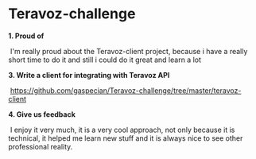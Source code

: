 # Teravoz-challenge

**1. Proud of**

​	I'm really proud about the Teravoz-client project, because i have a really short time to do it and still i could do it great and learn a lot

**3. Write a client for integrating with Teravoz API**

​	<https://github.com/gaspecian/Teravoz-challenge/tree/master/teravoz-client> 

**4. Give us feedback**

​	I enjoy it very much, it is a very cool approach, not only because it is technical, it helped me learn new stuff and it is always nice to see other professional reality.